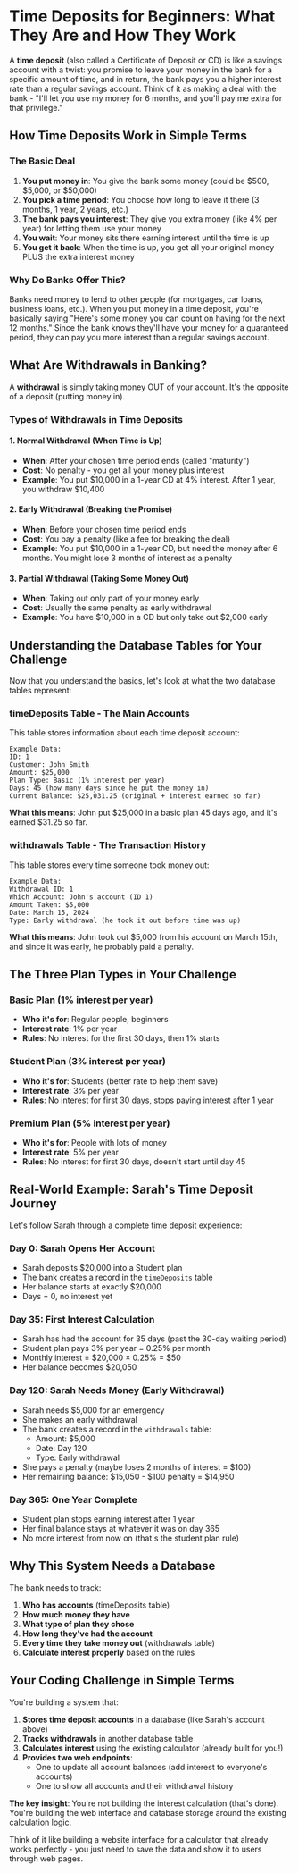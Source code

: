 # Time Deposits for Beginners: What They Are and How They Work

A **time deposit** (also called a Certificate of Deposit or CD) is like a savings account with a twist: you promise to leave your money in the bank for a specific amount of time, and in return, the bank pays you a higher interest rate than a regular savings account. Think of it as making a deal with the bank - "I'll let you use my money for 6 months, and you'll pay me extra for that privilege."

## How Time Deposits Work in Simple Terms

### The Basic Deal
1. **You put money in**: You give the bank some money (could be $500, $5,000, or $50,000)
2. **You pick a time period**: You choose how long to leave it there (3 months, 1 year, 2 years, etc.)
3. **The bank pays you interest**: They give you extra money (like 4% per year) for letting them use your money
4. **You wait**: Your money sits there earning interest until the time is up
5. **You get it back**: When the time is up, you get all your original money PLUS the extra interest money

### Why Do Banks Offer This?
Banks need money to lend to other people (for mortgages, car loans, business loans, etc.). When you put money in a time deposit, you're basically saying "Here's some money you can count on having for the next 12 months." Since the bank knows they'll have your money for a guaranteed period, they can pay you more interest than a regular savings account.

## What Are Withdrawals in Banking?

A **withdrawal** is simply taking money OUT of your account. It's the opposite of a deposit (putting money in).

### Types of Withdrawals in Time Deposits

#### 1. Normal Withdrawal (When Time is Up)
- **When**: After your chosen time period ends (called "maturity")
- **Cost**: No penalty - you get all your money plus interest
- **Example**: You put $10,000 in a 1-year CD at 4% interest. After 1 year, you withdraw $10,400

#### 2. Early Withdrawal (Breaking the Promise)
- **When**: Before your chosen time period ends
- **Cost**: You pay a penalty (like a fee for breaking the deal)
- **Example**: You put $10,000 in a 1-year CD, but need the money after 6 months. You might lose 3 months of interest as a penalty

#### 3. Partial Withdrawal (Taking Some Money Out)
- **When**: Taking out only part of your money early
- **Cost**: Usually the same penalty as early withdrawal
- **Example**: You have $10,000 in a CD but only take out $2,000 early

## Understanding the Database Tables for Your Challenge

Now that you understand the basics, let's look at what the two database tables represent:

### timeDeposits Table - The Main Accounts
This table stores information about each time deposit account:

```
Example Data:
ID: 1
Customer: John Smith  
Amount: $25,000
Plan Type: Basic (1% interest per year)
Days: 45 (how many days since he put the money in)
Current Balance: $25,031.25 (original + interest earned so far)
```

**What this means**: John put $25,000 in a basic plan 45 days ago, and it's earned $31.25 so far.

### withdrawals Table - The Transaction History
This table stores every time someone took money out:

```
Example Data:
Withdrawal ID: 1
Which Account: John's account (ID 1)
Amount Taken: $5,000
Date: March 15, 2024
Type: Early withdrawal (he took it out before time was up)
```

**What this means**: John took out $5,000 from his account on March 15th, and since it was early, he probably paid a penalty.

## The Three Plan Types in Your Challenge

### Basic Plan (1% interest per year)
- **Who it's for**: Regular people, beginners
- **Interest rate**: 1% per year
- **Rules**: No interest for the first 30 days, then 1% starts

### Student Plan (3% interest per year) 
- **Who it's for**: Students (better rate to help them save)
- **Interest rate**: 3% per year
- **Rules**: No interest for first 30 days, stops paying interest after 1 year

### Premium Plan (5% interest per year)
- **Who it's for**: People with lots of money
- **Interest rate**: 5% per year  
- **Rules**: No interest for first 30 days, doesn't start until day 45

## Real-World Example: Sarah's Time Deposit Journey

Let's follow Sarah through a complete time deposit experience:

### Day 0: Sarah Opens Her Account
- Sarah deposits $20,000 into a Student plan
- The bank creates a record in the `timeDeposits` table
- Her balance starts at exactly $20,000
- Days = 0, no interest yet

### Day 35: First Interest Calculation
- Sarah has had the account for 35 days (past the 30-day waiting period)
- Student plan pays 3% per year = 0.25% per month
- Monthly interest = $20,000 × 0.25% = $50
- Her balance becomes $20,050

### Day 120: Sarah Needs Money (Early Withdrawal)
- Sarah needs $5,000 for an emergency
- She makes an early withdrawal
- The bank creates a record in the `withdrawals` table:
  - Amount: $5,000
  - Date: Day 120
  - Type: Early withdrawal
- She pays a penalty (maybe loses 2 months of interest = $100)
- Her remaining balance: $15,050 - $100 penalty = $14,950

### Day 365: One Year Complete
- Student plan stops earning interest after 1 year
- Her final balance stays at whatever it was on day 365
- No more interest from now on (that's the student plan rule)

## Why This System Needs a Database

The bank needs to track:
1. **Who has accounts** (timeDeposits table)
2. **How much money they have**
3. **What type of plan they chose** 
4. **How long they've had the account**
5. **Every time they take money out** (withdrawals table)
6. **Calculate interest properly** based on the rules

## Your Coding Challenge in Simple Terms

You're building a system that:
1. **Stores time deposit accounts** in a database (like Sarah's account above)
2. **Tracks withdrawals** in another database table
3. **Calculates interest** using the existing calculator (already built for you!)
4. **Provides two web endpoints**:
   - One to update all account balances (add interest to everyone's accounts)
   - One to show all accounts and their withdrawal history

**The key insight**: You're not building the interest calculation (that's done). You're building the web interface and database storage around the existing calculation logic.

Think of it like building a website interface for a calculator that already works perfectly - you just need to save the data and show it to users through web pages.
